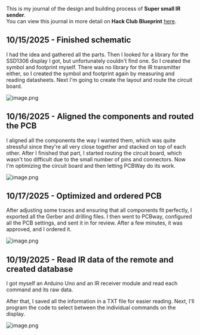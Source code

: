 <!--
  ===================    !!READ THIS NOTICE!!   ====================
  DO NOT edit this file manually. Your changes WILL BE OVERWRITTEN!
  This journal is auto generated and updated by Hack Club Blueprint.
  To edit this file, please edit your journal entries on Blueprint.
  ==================================================================
-->

This is my journal of the design and building process of **Super small IR sender**.  
You can view this journal in more detail on **Hack Club Blueprint** [here](https://blueprint.hackclub.com/projects/484).


## 10/15/2025 - Finished schematic  

I had the idea and gathered all the parts. Then I looked for a library for the SSD1306 display I got, but unfortunately couldn't find one. So I created the symbol and footprint myself. There was no library for the IR transmitter either, so I created the symbol and footprint again by measuring and reading datasheets. Next I'm going to create the layout and route the circuit board.

![image.png](https://blueprint.hackclub.com/user-attachments/blobs/proxy/eyJfcmFpbHMiOnsiZGF0YSI6MjQwMywicHVyIjoiYmxvYl9pZCJ9fQ==--c864fa11973f8efe8c1f9512e4d8f394f35b6f50/image.png)
  

## 10/16/2025 - Aligned the components and routed the PCB  

I aligned all the components the way I wanted them, which was quite stressful since they're all very close together and stacked on top of each other. After I finished that part, I started routing the circuit board, which wasn't too difficult due to the small number of pins and connectors. Now I'm optimizing the circuit board and then letting PCBWay do its work.

![image.png](https://blueprint.hackclub.com/user-attachments/blobs/proxy/eyJfcmFpbHMiOnsiZGF0YSI6MjQ5MiwicHVyIjoiYmxvYl9pZCJ9fQ==--0e6bdcf57225271b0c9c4714e076272a0745d62d/image.png)
  

## 10/17/2025 - Optimized and ordered PCB  

After adjusting some traces and ensuring that all components fit perfectly, I exported all the Gerber and drilling files. I then went to PCBway, configured all the PCB settings, and sent it in for review. After a few minutes, it was approved, and I ordered it.


![image.png](https://blueprint.hackclub.com/user-attachments/blobs/proxy/eyJfcmFpbHMiOnsiZGF0YSI6MjYyOCwicHVyIjoiYmxvYl9pZCJ9fQ==--15d3730106009423d8cadfb5053345958a82cb64/image.png)
  

## 10/19/2025 - Read IR data of the remote and created database  

I got myself an Arduino Uno and an IR receiver module and read each command and its raw data.

After that, I saved all the information in a TXT file for easier reading. Next, I'll program the code to select between the individual commands on the display.

![image.png](https://blueprint.hackclub.com/user-attachments/blobs/proxy/eyJfcmFpbHMiOnsiZGF0YSI6MzUzNywicHVyIjoiYmxvYl9pZCJ9fQ==--31660a10fd49cb44957eaae759f66a1db17728b9/image.png)
  

